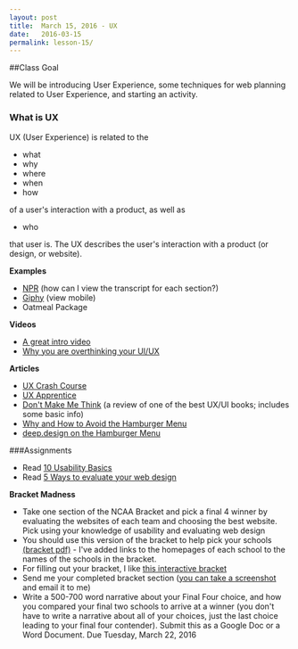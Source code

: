 ```yaml
---
layout: post
title:  March 15, 2016 - UX
date:   2016-03-15
permalink: lesson-15/
---
```


##Class Goal

We will be introducing User Experience, some techniques for web planning related to User Experience, and starting an activity.

### What is UX

UX (User Experience) is related to the

- what
- why
- where
- when
- how

of a user's interaction with a product, as well as 

- who

that user is.  The UX describes the user's interaction with a product (or design, or website).

**Examples**

- [NPR](http://www.npr.org/programs/wait-wait-dont-tell-me/470067791/wait-wait-dont-tell-me-for-march-12-2016) (how can I view the transcript for each section?)
- [Giphy](http://giphy.com/gifs/3NtY188QaxDdC) (view mobile)
- Oatmeal Package


**Videos**

- [A great intro video](https://www.youtube.com/watch?v=Ovj4hFxko7c)
- [Why you are overthinking your UI/UX](https://www.youtube.com/watch?v=Is2O666qDPs)

**Articles**

- [UX Crash Course](http://thehipperelement.com/post/75476711614/ux-crash-course-31-fundamentals)
- [UX Apprentice](http://www.uxapprentice.com/)
- [Don't Make Me Think](http://www.sitepoint.com/review-dont-make-me-think/) (a review of one of the best UX/UI books; includes some basic info)
- [Why and How to Avoid the Hamburger Menu](https://lmjabreu.com/post/why-and-how-to-avoid-hamburger-menus/)
- [deep.design on the Hamburger Menu](http://deep.design/the-hamburger-menu/)

###Assignments

- Read [10 Usability Basics](http://blog.usabilla.com/10-usability-basics-to-consider-before-designing-the-user-experience/)
- Read [5 Ways to evaluate your web design](https://www.straightnorth.com/insights/5-ways-evaluate-quality-your-website-design/)

**Bracket Madness**

- Take one section of the NCAA Bracket and pick a final 4 winner by evaluating the websites of each team and choosing the best website.  Pick using your knowledge of usability and evaluating web design
- You should use this version of the bracket to help pick your schools [(bracket pdf)](../media/bracket-ncaa.pdf) - I've added links to the homepages of each school to the names of the schools in the bracket.
- For filling out your bracket, I like [this interactive bracket](http://interactives.indystar.com/sports/NCAA_MBB_Bracket/Lafayette/#)
- Send me your completed bracket section ([you can take a screenshot](https://www.google.com/webhp?sourceid=chrome-instant&ion=1&espv=2&ie=UTF-8#q=how%20to%20take%20a%20screenshot%20on%20a%20mac) and email it to me)
- Write a 500-700 word narrative about your Final Four choice, and how you compared your final two schools to arrive at a winner (you don't have to write a narrative about all of your choices, just the last choice leading to your final four contender).  Submit this as a Google Doc or a Word Document.  Due Tuesday, March 22, 2016
